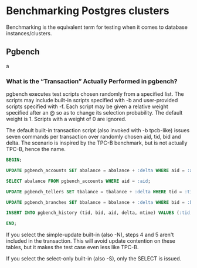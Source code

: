 # Benchmarking Postgres clusters

Benchmarking is the equivalent term for testing when it comes to database instances/clusters.

## Pgbench

a

### What is the “Transaction” Actually Performed in pgbench?

pgbench executes test scripts chosen randomly from a specified list. The scripts may include built-in scripts specified with -b and user-provided scripts specified with -f. Each script may be given a relative weight specified after an @ so as to change its selection probability. The default weight is 1. Scripts with a weight of 0 are ignored.

The default built-in transaction script (also invoked with -b tpcb-like) issues seven commands per transaction over randomly chosen aid, tid, bid and delta. The scenario is inspired by the TPC-B benchmark, but is not actually TPC-B, hence the name.

```SQL
BEGIN;

UPDATE pgbench_accounts SET abalance = abalance + :delta WHERE aid = :aid;

SELECT abalance FROM pgbench_accounts WHERE aid = :aid;

UPDATE pgbench_tellers SET tbalance = tbalance + :delta WHERE tid = :tid;

UPDATE pgbench_branches SET bbalance = bbalance + :delta WHERE bid = :bid;

INSERT INTO pgbench_history (tid, bid, aid, delta, mtime) VALUES (:tid, :bid, :aid, :delta, CURRENT_TIMESTAMP);

END;
```

If you select the simple-update built-in (also -N), steps 4 and 5 aren't included in the transaction. This will avoid update contention on these tables, but it makes the test case even less like TPC-B.

If you select the select-only built-in (also -S), only the SELECT is issued.
